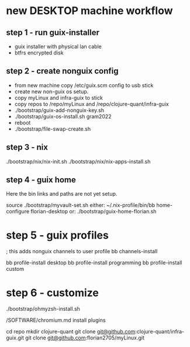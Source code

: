 
# new DESKTOP machine workflow

## step 1 - run guix-installer
- guix installer with physical lan cable 
- btfrs encrypted disk

## step 2 - create nonguix config
- from new machine copy /etc/guix.scm config to usb stick
- create new non-guix os setup.
- copy myLinux and infra-guix to stick
- copy repos to /repo/myLinux and /repo/clojure-quant/infra-guix
- ./bootstrap/guix-add-nonguix-key.sh
- ./bootstrap/guix-os-install.sh gram2022
- reboot
- ./bootstrap/file-swap-create.sh

## step 3 - nix
./bootstrap/nix/nix-init.sh
./bootstrap/nix/nix-apps-install.sh

## step 4 - guix home
Here the bin links and paths are not yet setup.

source ./bootstrap/myvault-set.sh
either:   ~/.nix-profile/bin/bb home-configure florian-desktop
or:       ./bootstrap/guix-home-florian.sh

# step 5 - guix profiles
; this adds nonguix channels to user profile
bb channels-install 

bb profile-install desktop
bb profile-install programming
bb profile-install custom

# step 6 - customize

./bootstrap/ohmyzsh-install.sh

/SOFTWARE/chromium.md install plugins



cd repo
mkdir clojure-quant
git clone git@github.com:clojure-quant/infra-guix.git
git clone git@github.com:florian2705/myLinux.git

